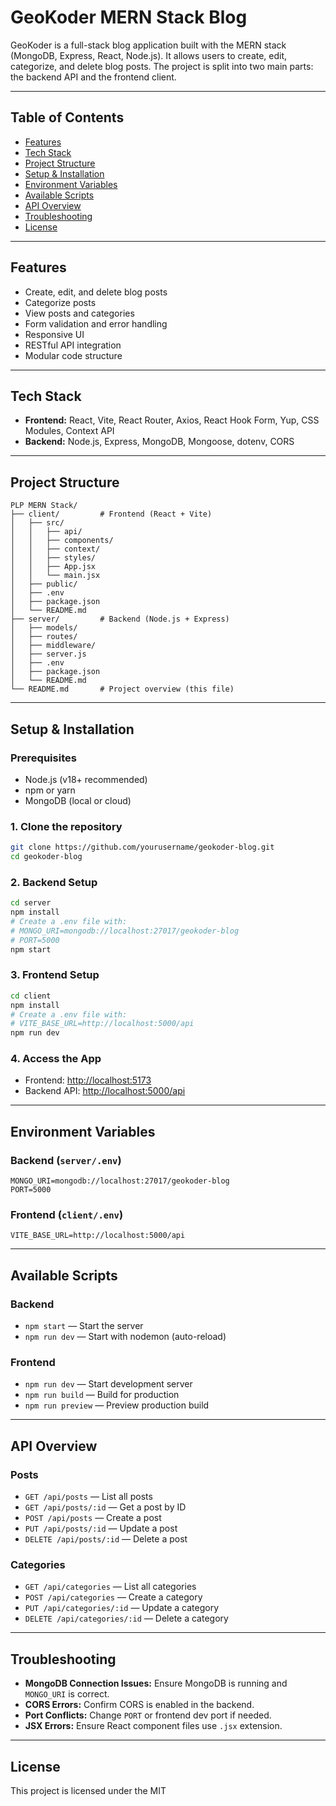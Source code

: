 # GeoKoder MERN Stack Blog

GeoKoder is a full-stack blog application built with the MERN stack (MongoDB, Express, React, Node.js). It allows users to create, edit, categorize, and delete blog posts. The project is split into two main parts: the backend API and the frontend client.

---

## Table of Contents

- [Features](#features)
- [Tech Stack](#tech-stack)
- [Project Structure](#project-structure)
- [Setup & Installation](#setup--installation)
- [Environment Variables](#environment-variables)
- [Available Scripts](#available-scripts)
- [API Overview](#api-overview)
- [Troubleshooting](#troubleshooting)
- [License](#license)

---

## Features

- Create, edit, and delete blog posts
- Categorize posts
- View posts and categories
- Form validation and error handling
- Responsive UI
- RESTful API integration
- Modular code structure

---

## Tech Stack

- **Frontend:** React, Vite, React Router, Axios, React Hook Form, Yup, CSS Modules, Context API
- **Backend:** Node.js, Express, MongoDB, Mongoose, dotenv, CORS

---

## Project Structure

```
PLP MERN Stack/
├── client/         # Frontend (React + Vite)
│   ├── src/
│   │   ├── api/
│   │   ├── components/
│   │   ├── context/
│   │   ├── styles/
│   │   ├── App.jsx
│   │   └── main.jsx
│   ├── public/
│   ├── .env
│   ├── package.json
│   └── README.md
├── server/         # Backend (Node.js + Express)
│   ├── models/
│   ├── routes/
│   ├── middleware/
│   ├── server.js
│   ├── .env
│   ├── package.json
│   └── README.md
└── README.md       # Project overview (this file)
```

---

## Setup & Installation

### Prerequisites

- Node.js (v18+ recommended)
- npm or yarn
- MongoDB (local or cloud)

### 1. Clone the repository

```sh
git clone https://github.com/yourusername/geokoder-blog.git
cd geokoder-blog
```

### 2. Backend Setup

```sh
cd server
npm install
# Create a .env file with:
# MONGO_URI=mongodb://localhost:27017/geokoder-blog
# PORT=5000
npm start
```

### 3. Frontend Setup

```sh
cd client
npm install
# Create a .env file with:
# VITE_BASE_URL=http://localhost:5000/api
npm run dev
```

### 4. Access the App

- Frontend: [http://localhost:5173](http://localhost:5173)
- Backend API: [http://localhost:5000/api](http://localhost:5000/api)

---

## Environment Variables

### Backend (`server/.env`)
```
MONGO_URI=mongodb://localhost:27017/geokoder-blog
PORT=5000
```

### Frontend (`client/.env`)
```
VITE_BASE_URL=http://localhost:5000/api
```

---

## Available Scripts

### Backend

- `npm start` — Start the server
- `npm run dev` — Start with nodemon (auto-reload)

### Frontend

- `npm run dev` — Start development server
- `npm run build` — Build for production
- `npm run preview` — Preview production build

---

## API Overview

### Posts

- `GET /api/posts` — List all posts
- `GET /api/posts/:id` — Get a post by ID
- `POST /api/posts` — Create a post
- `PUT /api/posts/:id` — Update a post
- `DELETE /api/posts/:id` — Delete a post

### Categories

- `GET /api/categories` — List all categories
- `POST /api/categories` — Create a category
- `PUT /api/categories/:id` — Update a category
- `DELETE /api/categories/:id` — Delete a category

---

## Troubleshooting

- **MongoDB Connection Issues:** Ensure MongoDB is running and `MONGO_URI` is correct.
- **CORS Errors:** Confirm CORS is enabled in the backend.
- **Port Conflicts:** Change `PORT` or frontend dev port if needed.
- **JSX Errors:** Ensure React component files use `.jsx` extension.

---

## License

This project is licensed under the MIT
